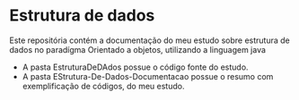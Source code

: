 <h1>Estrutura de dados</h1>
Este repositória contém a documentação do meu estudo sobre estrutura de dados no paradígma Orientado a objetos,
utilizando a linguagem java

- A pasta EstruturaDeDAdos possue o código fonte do estudo.
- A pasta EStrutura-De-Dados-Documentacao possue o resumo com exemplificação de códigos, do meu estudo.
